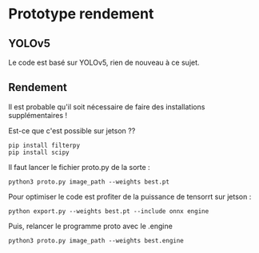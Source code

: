 # Prototype rendement 


## YOLOv5 
Le code est basé sur YOLOv5, rien de nouveau à ce sujet.

## Rendement 
Il est probable qu'il soit nécessaire de faire des installations supplémentaires ! 

Est-ce que c'est possible sur jetson ?? 
```
pip install filterpy
pip install scipy
```

Il faut lancer le fichier proto.py de la sorte  :
```
python3 proto.py image_path --weights best.pt
```

Pour optimiser le code est profiter de la puissance de tensorrt sur jetson : 

```
python export.py --weights best.pt --include onnx engine
```

Puis, relancer le programme proto avec le .engine

```
python3 proto.py image_path --weights best.engine
```
